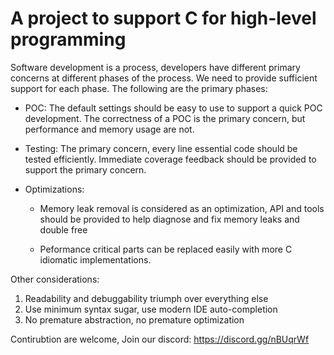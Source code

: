 # A project to support C for high-level programming

Software development is a process, developers have different primary
concerns at different phases of the process. We need to provide
sufficient support for each phase. The following are the primary
phases:

* POC:
  The default settings should be easy to use to support a quick POC development. 
  The correctness of a POC is the primary concern, but performance and 
  memory usage are not.

* Testing:
  The primary concern, every line essential code should be tested efficiently. 
  Immediate coverage feedback should be provided to support the primary concern. 

* Optimizations:

   - Memory leak removal is considered as an optimization, API and
     tools should be provided to help diagnose and fix memory leaks and double free
   
   - Peformance critical parts can be replaced easily with more C
     idiomatic implementations.



Other considerations:
1. Readability and debuggability triumph over everything else
2. Use minimum syntax sugar, use modern IDE auto-completion
3. No premature abstraction, no premature optimization

Contirubtion are welcome, Join our discord: https://discord.gg/nBUqrWf
